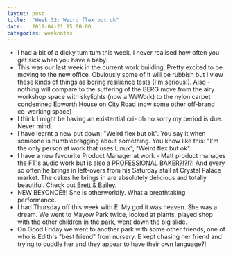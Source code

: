 ```yaml
---
layout: post
title:  "Week 32: Weird flex but ok"
date:   2019-04-21 15:00:00
categories: weaknotes
---
```

* I had a bit of a dicky tum tum this week. I never realised how often you get sick when you have a baby.
* This was our last week in the current work building. Pretty excited to be moving to the new office. Obviously some of it will be rubbish but I view these kinds of things as boring resilience tests (I'm serious!). Also - nothing will compare to the suffering of the BERG move from the airy workshop space with skylights (now a WeWork) to the nylon carpet condemned Epworth House on City Road (now some other off-brand co-working space)
* I think I might be having an existential cri- oh no sorry my period is due. Never mind.
* I have learnt a new put down: "Weird flex but ok". You say it when someone is humblebragging about something. You know like this: "I'm the only person at work that uses Linux", "Weird flex but ok".
* I have a new favourite Product Manager at work - Matt product manages the FT's audio work but is also a PROFESSIONAL BAKER?!?!?! And every so often he brings in left-overs from his Saturday stall at Crystal Palace market. The cakes he brings in are absolutely delicious and totally beautiful. Check out [Brett & Bailey](https://shop.brettandbailey.co.uk/).
* NEW BEYONCÉ!!! She is otherworldly. What a breathtaking performance.
* I had Thursday off this week with E. My god it was heaven. She was a dream. We went to Mayow Park twice, looked at plants, played shop with the other children in the park, went down the big slide.
* On Good Friday we went to another park with some other friends, one of who is Edith's "best friend" from nursery. E kept chasing her friend and trying to cuddle her and they appear to have their own language?!
